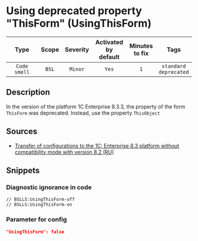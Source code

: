 # Using deprecated property "ThisForm" (UsingThisForm)

|     Type     | Scope | Severity |    Activated<br>by default    |    Minutes<br>to fix    |               Tags               |
|:------------:|:-----:|:--------:|:-----------------------------:|:-----------------------:|:--------------------------------:|
| `Code smell` | `BSL` | `Minor`  |             `Yes`             |           `1`           |    `standard`<br>`deprecated`    |

<!-- Блоки выше заполняются автоматически, не трогать -->
## Description

In the version of the platform 1C Enterprise 8.3.3, the property of the form ```ThisForm``` was deprecated. Instead, use the property ```ThisObject```

## Sources

* [Transfer of configurations to the 1C: Enterprise 8.3 platform without compatibility mode with version 8.2 (RU)](https://its.1c.ru/db/metod8dev#content:5293:hdoc:_top:thisform)

## Snippets

<!-- Блоки ниже заполняются автоматически, не трогать -->
### Diagnostic ignorance in code

```bsl
// BSLLS:UsingThisForm-off
// BSLLS:UsingThisForm-on
```

### Parameter for config

```json
"UsingThisForm": false
```
